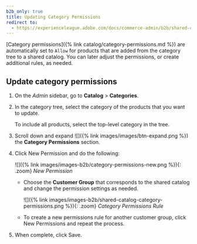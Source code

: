 ```yaml
---
b2b_only: true
title: Updating Category Permissions
redirect to:
  - https://experienceleague.adobe.com/docs/commerce-admin/b2b/shared-catalogs/catalog-shared-manage.html#update-category-permissions
---
```


[Category permissions]({% link catalog/category-permissions.md %}) are automatically set to `Allow` for products that are added from the category tree to a shared catalog. You can later adjust the permissions, or create additional rules, as needed.

## Update category permissions

1. On the _Admin_ sidebar, go to **Catalog** > **Categories**.

1. In the category tree, select the category of the products that you want to update.

   To include all products, select the top-level category in the tree.

1. Scroll down and expand ![]({% link images/images/btn-expand.png %}) the **Category Permissions** section.

1. Click <span class="btn">New Permission</span> and do the following:

    ![]({% link images/images-b2b/category-permissions-new.png %}){: .zoom}
    _New Permission_

    - Choose the **Customer Group** that corresponds to the shared catalog and change the permission settings as needed.

      ![]({% link images/images-b2b/shared-catalog-category-permissions.png %}){: .zoom}
      _Category Permissions Rule_

    - To create a new permissions rule for another customer group, click <span class="btn">New Permissions</span> and repeat the process.

1. When complete, click <span class="btn">Save</span>.
